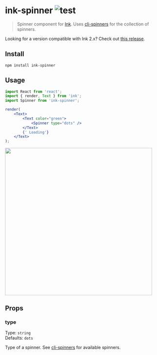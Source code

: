 # ink-spinner ![test](https://github.com/vadimdemedes/ink-spinner/workflows/test/badge.svg)

> Spinner component for [Ink](https://github.com/vadimdemedes/ink). Uses [cli-spinners](https://github.com/sindresorhus/cli-spinners) for the collection of spinners.

Looking for a version compatible with Ink 2.x? Check out [this release](https://github.com/vadimdemedes/ink-spinner/tree/v3.1.0).

## Install

```
npm install ink-spinner
```

## Usage

```jsx
import React from 'react';
import { render, Text } from 'ink';
import Spinner from 'ink-spinner';

render(
	<Text>
		<Text color="green">
			<Spinner type="dots" />
		</Text>
		{' Loading'}
	</Text>
);
```

<img src="media/demo.gif" width="482">

## Props

### type

Type: `string`<br>
Defaults: `dots`

Type of a spinner. See [cli-spinners](https://github.com/sindresorhus/cli-spinners) for available spinners.
